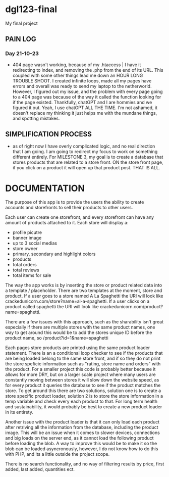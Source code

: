 # dgl123-final
My final project

## PAIN LOG
### Day 21-10-23
- 404 page wasn't working, because of my .htaccess | I have it redirecting to index, and removing the .php from the end of its URL. This coupled with some other things lead me down an HOUR LONG TROUBLE SHOOT. I created infinite loops, made all my pages have errors and overall was ready to send my laptop to the netherworld. However, I figured out my issue, and the problem with every page going to a 404 page was because of the way it called the function looking for if the page existed. Thankfully, chatGPT and I are hommies and we figured it out. Yeah, I use chatGPT ALL THE TIME. I'm not ashamed, it doesn't replace my thinking it just helps me with the mundane things, and spotting mistakes.

## SIMPLIFICATION PROCESS
- as of right now I have overly complicated logic, and no real direction that I am going. I am going to redirect my focus to work on something different entirely. For MILESTONE 3, my goal is to create a database that stores products that are related to a store front. ON the store front page, if you click on a product it will open up that product post. THAT IS ALL.

# DOCUMENTATION
The purpose of this app is to provide the users the ability to create accounts and storefronts to sell their products to other users.

Each user can create one storefront, and every storefront can have any amount of products attached to it. Each store will display a:
- profile picutre
- banner image
- up to 3 social medias
- store owner
- primary, secondary and highlight colors
- products
- total orders
- total reviews
- total items for sale

The way the app works is by inserting the store or product related data into a template / placeholder. There are two templates at the moment, store and product. If a user goes to a store named A La Spaghetti the URI will look like crackedunicorn.com/store?name=al-a-spaghetti. If a user clicks on a product called spaghetti the URI will look like crackedunicorn.com/product?name=spaghetti.

There are a few issues with this approach, such as the sharability isn't great especially if there are multiple stores with the same product names, one way to get around this would be to add the stores unique ID before the product name, so /product?id=1&name=spaghetti

Each pages store products are printed using the same product loader statement. There is an a conditional loop checker to see if the products that are being loaded belong to the same store front, and if so they do not print the store speficic information such as "rating, store name and orders" with the product. For a smaller project this code is probably better because it allows for more DRY, but on a larger scale project where many users are constantly moving between stores it will slow down the website speed, as for every product it queries the database to see if the product matches the store. To get around this there are two solutions, solution one is to create a store specific product loader, solution 2 is to store the store information in a temp variable and check every each product to that. For long term health and sustainability, it would probably be best to create a new product loader in its entirety.

Another issue with the product loader is that it can only load each product after retriving all the information from the database, including the product image. This will be an issue when it comes to slower devices, connections and big loads on the server end, as it cannot load the following product before loading the blob. A way to improve this would be to make it so the blob can be loaded asyncronously, however, I do not know how to do this with PHP, and its a little outside the project scope.

There is no search functionality, and no way of filtering results by price, first added, last added, quantities ect.